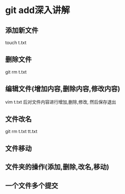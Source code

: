 # git add深入讲解
## 添加新文件
touch t.txt

## 删除文件
git rm t.txt

## 编辑文件(增加内容,删除内容,修改内容)
vim t.txt 后对文件内容进行增加,删除,修改, 然后保存退出

## 文件改名
git rm t.txt tt.txt

## 文件移动

## 文件夹的操作(添加,删除,改名,移动)

## 一个文件多个提交

